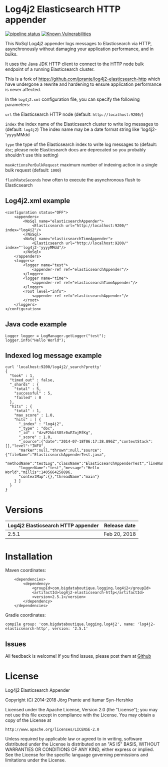# Log4j2 Elasticsearch HTTP appender

<a href="https://gitlab.com/synhershko/log4j2-elasticsearch-http/commits/master"><img alt="pipeline status" src="https://gitlab.com/synhershko/log4j2-elasticsearch-http/badges/master/pipeline.svg" data-canonical-src="https://gitlab.com/synhershko/log4j2-elasticsearch-http/badges/master/pipeline.svg" style="max-width:100%;" /></a> <a href="https://snyk.io/test/github/BigDataBoutique/log4j2-elasticsearch-http"><img src="https://snyk.io/test/github/BigDataBoutique/log4j2-elasticsearch-http/badge.svg" alt="Known Vulnerabilities" data-canonical-src="https://snyk.io/test/github/BigDataBoutique/log4j2-elasticsearch-http" style="max-width:100%;"/></a>

This NoSql Log4j2 appender logs messages to Elasticsearch via HTTP, asynchronously without damaging your application performance, and in bulks. 

It uses the Java JDK HTTP client to connect to the HTTP node bulk endpoint of a running Elasticsearch cluster.

This is a fork of https://github.com/jprante/log4j2-elasticsearch-http which have undergone a rewrite and hardening to ensure application performance is never affected.  

In the `log4j2.xml` configuration file, you can specify the following parameters:

`url` the Elasticsearch HTTP node (default: `http://localhost:9200/`)

`index` the index name of the Elasticsearch cluster to write log messages to (default: `log4j2`)
The index name may be a date format string like 'log4j2-'yyyyMMdd

`type` the type of the Elasticsearch index to write log messages to (default: `doc`; please note Elasticsearch docs are deprecated so you probably shouldn't use this setting)

`maxActionsPerBulkRequest` maximum number of indexing action in a single bulk request (default: `1000`)

`flushRateSeconds` how often to execute the asynchronous flush to Elasticsearch

## Log4j2.xml example

    <configuration status="OFF">
        <appenders>
            <NoSql name="elasticsearchAppender">
                <Elasticsearch url="http://localhost:9200/" index="log4j2"/>
            </NoSql>
            <NoSql name="elasticsearchTimeAppender">
                <Elasticsearch url="http://localhost:9200/" index="'log4j2-'yyyyMMdd"/>
            </NoSql>
        </appenders>
        <loggers>
            <logger name="test">
                <appender-ref ref="elasticsearchAppender"/>
            </logger>
            <logger name="time">
                <appender-ref ref="elasticsearchTimeAppender"/>
            </logger>
            <root level="info">
                <appender-ref ref="elasticsearchAppender"/>
            </root>
        </loggers>
    </configuration>

## Java code example

    Logger logger = LogManager.getLogger("test");
    logger.info("Hello World");

## Indexed log message example

    curl 'localhost:9200/log4j2/_search?pretty'
    {
      "took" : 1,
      "timed_out" : false,
      "_shards" : {
        "total" : 5,
        "successful" : 5,
        "failed" : 0
      },
      "hits" : {
        "total" : 1,
        "max_score" : 1.0,
        "hits" : [ {
          "_index" : "log4j2",
          "_type" : "doc",
          "_id" : "dzvP2kbtS8Sr0uEZojMfKg",
          "_score" : 1.0,
          "_source":{"date":"2014-07-18T06:17:38.896Z","contextStack":[],"level":"INFO",
          "marker":null,"thrown":null,"source":{"fileName":"ElasticsearchAppenderTest.java",
          "methodName":"testLog","className":"ElasticsearchAppenderTest","lineNumber":11},
          "loggerName":"test","message":"Hello World","millis":1405664258896,
          "contextMap":{},"threadName":"main"}
        } ]
      }
    }    


# Versions

| Log4j2 Elasticsearch HTTP appender   | Release date |
| -------------------------------------| -------------|
| 2.5.1                                | Feb 20, 2018 |


# Installation

Maven coordinates:
    
        <dependencies>
            <dependency>
                <groupId>com.bigdataboutique.logging.log4j2</groupId>
                <artifactId>log4j2-elasticsearch-http</artifactId>
                <version>2.5.1</version>
            </dependency>
        </dependencies>

Gradle coordinates:

    compile group: 'com.bigdataboutique.logging.log4j2', name: 'log4j2-elasticsearch-http', version: '2.5.1'

## Issues

All feedback is welcome! If you find issues, please post them at [Github](https://github.com/BigDataBoutique/log4j2-elasticsearch-http/issues)

# License

Log4j2 Elasticsearch Appender

Copyright (C) 2014-2018 Jörg Prante and Itamar Syn-Hershko

Licensed under the Apache License, Version 2.0 (the "License");
you may not use this file except in compliance with the License.
You may obtain a copy of the License at

    http://www.apache.org/licenses/LICENSE-2.0

Unless required by applicable law or agreed to in writing, software
distributed under the License is distributed on an "AS IS" BASIS,
WITHOUT WARRANTIES OR CONDITIONS OF ANY KIND, either express or implied.
See the License for the specific language governing permissions and
limitations under the License.

